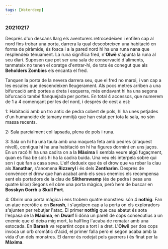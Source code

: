```yaml
---
tags: [Waterdeep]
---
```

### 20210217 ###

Després d'un descans llarg els aventurers retrocedeixen i enfilen cap al nord fins trobar una porta, darrera la qual descobreixen una habitació en forma de piràmide, és fosca i a la pared nord hi ha una runa nana que resplendeix tènuament. La runa significa fred, n'**Olwë** s'apunta la runa al seu diari. Suposen que pot ser una sala de conservació d'aliments, tanmateix no tenen el coratge d'entrar-hi, de tots és conegut que als __Beholders Zombies__ els encanta el fred.

Tanquen la porta de la nevera darrera seu, que el fred no marxi, i van cap a les escales que descendeixen lleugerament. Als pocs metres arriben a una bifurcació amb portes a dreta i esquerra, més endavant hi ha una segona bifurcació també flanquejada per portes. En total 4 accessos, que numerem de 1 a 4 començant per les del nord, i després de oest a est:

1: Habitació amb un tro antic de pedra cobert de pols, hi ha unes petjades d'un humanoide de tamany mmitjà que han estat per tota la sala, no són massa recents.

2: Sala parcialment col·lapsada, plena de pols i runa.

3: Sala on hi ha una taula amb una maqueta feta amb pedres (d'aquest nivell), contigua hi ha una habitació on hi ha figures dormint en uns jaços. En un racó hi ha una cadira on a la **Màxima** li sembla veure algú fugaçment, quan es fixa bé sols hi ha la cadira buida.
Una veu els interpela sobre qui son i què fan a casa seva. L'elf dedueix que és el drow que va robar la clau als __Xanathar__, s'anomena **Rizzeryl** i és dels __Zentharim__. Després de convéncer el drow que han acabat amb els seus enemics els recompensa sent els portadors de la clau de __Slitherswamp__ (és de pedra i pesa uns quatre kilos) Segons ell obre una porta màgica, però hem de buscar en **Bosskyn Gorrb** a __Skull Port__.

4: Obrim una porta màgica i ens trobem quatre monstres: són 4 __nothig__. Fan un atac necròtic a en **Barash**, i s'agolpen cap a la porta on els exploradors s'ajunten per rebutjar l'atac. El primer __nothig__ que cau abatut és sota l'espasa de la **Màxima**, en **Dwarf** li dóna un parell de cops consecutius a un enemic que el deixa mig mort, la halfling l'acaba de rematar amb una estocada. En **Barash** va repartint cops a tort i a dret. L'**Olwë** per dos cops invoca un orb cromàtic d'àcid, el primer falla però el segon acaba amb la vida d'un dels monstres. El darrer és rodejat pels guerrers i és finat per la **Màxima**.


